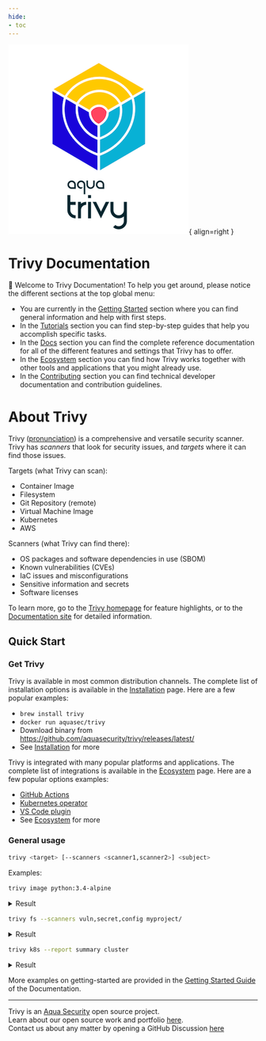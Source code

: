 ```yaml
---
hide:
- toc
---
```

![logo](imgs/logo.png){ align=right }

# Trivy Documentation

👋 Welcome to Trivy Documentation! To help you get around, please notice the different sections at the top global menu:

- You are currently in the [Getting Started] section where you can find general information and help with first steps.
- In the [Tutorials] section you can find step-by-step guides that help you accomplish specific tasks.
- In the [Docs] section you can find the complete reference documentation for all of the different features and settings that Trivy has to offer.
- In the [Ecosystem] section you can find how Trivy works together with other tools and applications that you might already use.
- In the [Contributing] section you can find technical developer documentation and contribution guidelines.

# About Trivy

Trivy ([pronunciation][pronunciation]) is a comprehensive and versatile security scanner. Trivy has *scanners* that look for security issues, and *targets* where it can find those issues.

Targets (what Trivy can scan):

- Container Image
- Filesystem
- Git Repository (remote)
- Virtual Machine Image
- Kubernetes
- AWS

Scanners (what Trivy can find there):

- OS packages and software dependencies in use (SBOM)
- Known vulnerabilities (CVEs)
- IaC issues and misconfigurations
- Sensitive information and secrets
- Software licenses

To learn more, go to the [Trivy homepage][homepage] for feature highlights, or to the [Documentation site][Docs] for detailed information.

## Quick Start

### Get Trivy

Trivy is available in most common distribution channels. The complete list of installation options is available in the [Installation] page. Here are a few popular examples:

- `brew install trivy`
- `docker run aquasec/trivy`
- Download binary from <https://github.com/aquasecurity/trivy/releases/latest/>
- See [Installation] for more

Trivy is integrated with many popular platforms and applications. The complete list of integrations is available in the [Ecosystem] page. Here are a few popular options examples:

- [GitHub Actions](https://github.com/aquasecurity/trivy-action)
- [Kubernetes operator](https://github.com/aquasecurity/trivy-operator)
- [VS Code plugin](https://github.com/aquasecurity/trivy-vscode-extension)
- See [Ecosystem] for more

### General usage

```bash
trivy <target> [--scanners <scanner1,scanner2>] <subject>
```

Examples:

```bash
trivy image python:3.4-alpine
```

<details>
<summary>Result</summary>

<figure style="text-align: center">
  <video width="1000" autoplay muted controls loop>
    <source src="https://user-images.githubusercontent.com/1161307/171013513-95f18734-233d-45d3-aaf5-d6aec687db0e.mov" type="video/mp4" />
  </video>
  <figcaption>Demo: Vulnerability Detection</figcaption>
</figure>

</details>

```bash
trivy fs --scanners vuln,secret,config myproject/
```

<details>
<summary>Result</summary>

<figure style="text-align: center">
  <video width="1000" autoplay muted controls loop>
    <source src="https://user-images.githubusercontent.com/1161307/171013917-b1f37810-f434-465c-b01a-22de036bd9b3.mov" type="video/mp4" />
  </video>
  <figcaption>Demo: Misconfiguration Detection</figcaption>
</figure>

</details>

```bash
trivy k8s --report summary cluster
```

<details>
<summary>Result</summary>

<figure style="text-align: center">
  <img src="imgs/secret-demo.gif" width="1000">
  <figcaption>Demo: Secret Detection</figcaption>
</figure>

</details>

More examples on getting-started are provided in the [Getting Started Guide](https://aquasecurity.github.io/trivy/latest/getting-started/getting-strated/) of the Documentation.

---

Trivy is an [Aqua Security][aquasec] open source project.  
Learn about our open source work and portfolio [here][oss].  
Contact us about any matter by opening a GitHub Discussion [here][discussions]

[Ecosystem]: ./ecosystem/index.md
[Installation]: getting-started/installation.md
[pronunciation]: #how-to-pronounce-the-name-trivy

[aquasec]: https://aquasec.com
[oss]: https://www.aquasec.com/products/open-source-projects/
[discussions]: https://github.com/aquasecurity/trivy/discussions

[homepage]: https://trivy.dev
[Tutorials]: ./tutorials/overview
[Docs]: ./docs
[Getting Started]: ./
[Contributing]: ./community/contribute/issue
